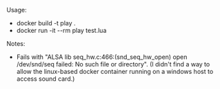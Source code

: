 Usage:
- docker build -t play .
- docker run -it --rm play test.lua

Notes:
- Fails with "ALSA lib seq_hw.c:466:(snd_seq_hw_open) open /dev/snd/seq failed: No such file or directory".
(I didn't find a way to allow the linux-based docker container running on a windows host to access sound card.)
